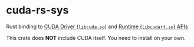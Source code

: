 # cuda-rs-sys

Rust binding to [CUDA Driver (`libcuda.so`)](https://docs.nvidia.com/cuda/cuda-driver-api/index.html)
and [Runtime (`libcudart.so`) APIs](https://docs.nvidia.com/cuda/cuda-runtime-api/index.html)

This crate does **NOT** include CUDA itself. You need to install on your own.
